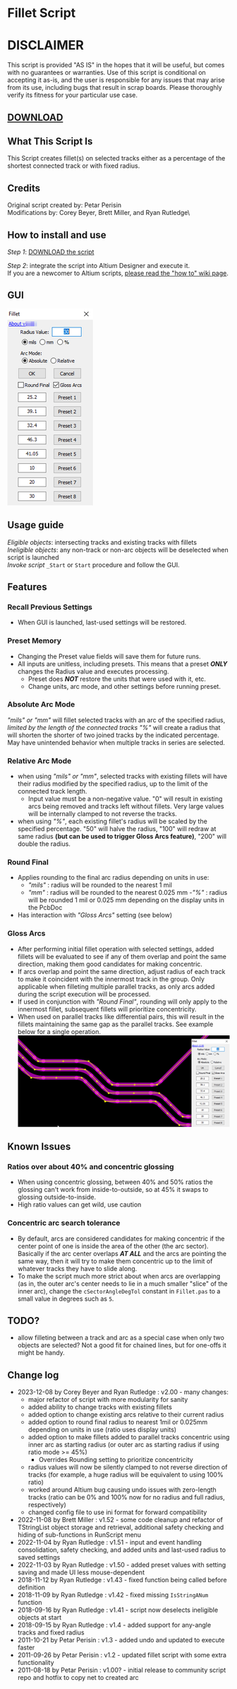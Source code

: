 # Fillet Script

# DISCLAIMER
This script is provided "AS IS" in the hopes that it will be useful, but comes with no guarantees or warranties. Use of this script is conditional on accepting it as-is, and the user is responsible for any issues that may arise from its use, including bugs that result in scrap boards. Please thoroughly verify its fitness for your particular use case.

## [DOWNLOAD](https://altium-designer-addons.github.io/DownGit/#/home?url=https://github.com/Altium-Designer-addons/scripts-libraries/tree/master/Scripts+-+PCB/Fillet)

## What This Script Is
This Script creates fillet(s) on selected tracks either as a percentage of the shortest connected track or with fixed radius.

## Credits
Original script created by: Petar Perisin\
Modifications by: Corey Beyer, Brett Miller, and Ryan Rutledge\

## How to install and use
_Step 1_: [DOWNLOAD the script](https://minhaskamal.github.io/DownGit/#/home?url=https://github.com/Altium-Designer-addons/scripts-libraries/tree/master/Scripts%20-%20PCB/Fillet)

_Step 2_: integrate the script into Altium Designer and execute it.\
If you are a newcomer to Altium scripts, [please read the "how to" wiki page](https://github.com/Altium-Designer-addons/scripts-libraries/wiki/HowTo_execute_scripts).

## GUI
![GUI Screenshot](Fillet_GUI.png)

## Usage guide
_Eligible objects_: intersecting tracks and existing tracks with fillets\
_Ineligible objects_: any non-track or non-arc objects will be deselected when script is launched\
_Invoke script_ `_Start` or `Start` procedure and follow the GUI.

## Features
### Recall Previous Settings
- When GUI is launched, last-used settings will be restored.

### Preset Memory
- Changing the Preset value fields will save them for future runs.
- All inputs are unitless, including presets. This means that a preset _**ONLY**_ changes the Radius value and executes processing.
  - Preset does _**NOT**_ restore the units that were used with it, etc.
  - Change units, arc mode, and other settings before running preset.

### Absolute Arc Mode
_"mils" or "mm"_ will fillet selected tracks with an arc of the specified radius, *limited by the length of the connected tracks*
_"%"_ will create a radius that will shorten the shorter of two joined tracks by the indicated percentage. May have unintended behavior when multiple tracks in series are selected.

### Relative Arc Mode
- when using _"mils" or "mm"_, selected tracks with existing fillets will have their radius modified by the specified radius, up to the limit of the connected track length.
  - Input value must be a non-negative value. "0" will result in existing arcs being removed and tracks left without fillets. Very large values will be internally clamped to not reverse the tracks.
- when using _"%"_, each existing fillet's radius will be scaled by the specified percentage. "50" will halve the radius, "100" will redraw at same radius **(but can be used to trigger Gloss Arcs feature)**, "200" will double the radius.

### Round Final
- Applies rounding to the final arc radius depending on units in use:
  - _"mils"_ : radius will be rounded to the nearest 1 mil
  - _"mm"_ : radius will be rounded to the nearest 0.025 mm
  -_"%"_ : radius will be rounded 1 mil or 0.025 mm depending on the display units in the PcbDoc
- Has interaction with _"Gloss Arcs"_ setting (see below)

### Gloss Arcs
- After performing initial fillet operation with selected settings, added fillets will be evaluated to see if any of them overlap and point the same direction, making them good candidates for making concentric.
- If arcs overlap and point the same direction, adjust radius of each track to make it coincident with the innermost track in the group. Only applicable when filleting multiple parallel tracks, as only arcs added during the script execution will be processed.
- If used in conjunction with _"Round Final"_, rounding will only apply to the innermost fillet, subsequent fillets will prioritize concentricity.
- When used on parallel tracks like differential pairs, this will result in the fillets maintaining the same gap as the parallel tracks. See example below for a single operation.
![Gloss Arcs Example](gloss_arcs_example1.png)

## Known Issues
### Ratios over about 40% and concentric glossing
- When using concentric glossing, between 40% and 50% ratios the glossing can't work from inside-to-outside, so at 45% it swaps to glossing outside-to-inside.
- High ratio values can get wild, use caution

### Concentric arc search tolerance
- By default, arcs are considered candidates for making concentric if the center point of one is inside the area of the other (the arc sector). Basically if the arc center overlaps ***AT ALL*** and the arcs are pointing the same way, then it will try to make them concentric up to the limit of whatever tracks they have to slide along.
- To make the script much more strict about when arcs are overlapping (as in, the outer arc's center needs to lie in a much smaller "slice" of the inner arc), change the `cSectorAngleDegTol` constant in `Fillet.pas` to a small value in degrees such as `5`.

## TODO?
- allow filleting between a track and arc as a special case when only two objects are selected? Not a good fit for chained lines, but for one-offs it might be handy.

## Change log
- 2023-12-08 by Corey Beyer and Ryan Rutledge : v2.00 - many changes:
  - major refactor of script with more modularity for sanity
  - added ability to change tracks with existing fillets
  - added option to change existing arcs relative to their current radius
  - added option to round final radius to nearest 1mil or 0.025mm depending on units in use (ratio uses display units)
  - added option to make fillets added to parallel tracks concentric using inner arc as starting radius (or outer arc as starting radius if using ratio mode >= 45%)
    - Overrides Rounding setting to prioritize concentricity
  - radius values will now be silently clamped to not reverse direction of tracks (for example, a huge radius will be equivalent to using 100% ratio)
  - worked around Altium bug causing undo issues with zero-length tracks (ratio can be 0% and 100% now for no radius and full radius, respectively)
  - changed config file to use ini format for forward compatibility
- 2022-11-08 by Brett Miller : v1.52 - some code cleanup and refactor of TStringList object storage and retrieval, additional safety checking and hiding of sub-functions in RunScript menu
- 2022-11-04 by Ryan Rutledge : v1.51 - input and event handling consolidation, safety checking, and added units and last-used radius to saved settings
- 2022-11-03 by Ryan Rutledge : v1.50 - added preset values with setting saving and made UI less mouse-dependent
- 2018-11-12 by Ryan Rutledge : v1.43 - fixed function being called before definition
- 2018-11-09 by Ryan Rutledge : v1.42 - fixed missing `IsStringANum` function
- 2018-09-16 by Ryan Rutledge : v1.41 - script now deselects ineligible objects at start
- 2018-09-15 by Ryan Rutledge : v1.4 - added support for any-angle tracks and fixed radius
- 2011-10-21 by Petar Perisin : v1.3 - added undo and updated to execute faster
- 2011-09-26 by Petar Perisin : v1.2 - updated fillet script with some extra functionality
- 2011-08-18 by Petar Perisin : v1.00? - initial release to community script repo and hotfix to copy net to created arc

